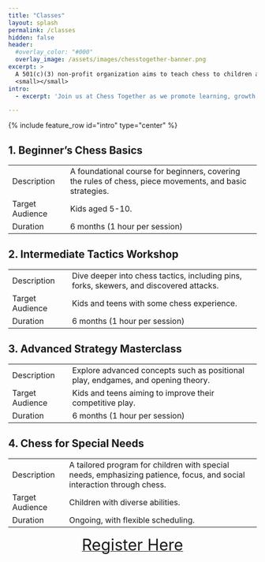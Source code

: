 ```yaml
---
title: "Classes"
layout: splash
permalink: /classes
hidden: false
header:
  #overlay_color: "#000"
  overlay_image: /assets/images/chesstogether-banner.png
excerpt: >
  A 501(c)(3) non-profit organization aims to teach chess to children and special needs children<br />
  <small></small>
intro: 
  - excerpt: 'Join us at Chess Together as we promote learning, growth, and community through the fascinating world of chess! ♟️🌟'

---
```


{% include feature_row id="intro" type="center" %}


## 1. Beginner’s Chess Basics
|   |   |
|---|---|
| Description       | A foundational course for beginners, covering the rules of chess, piece movements, and basic strategies.   |
| Target Audience   | Kids aged 5-10.                                                                                            |
| Duration          | 6 months (1 hour per session)                                                                              |


## 2. Intermediate Tactics Workshop
|   |   |
|---|---|
| Description       | Dive deeper into chess tactics, including pins, forks, skewers, and discovered attacks.   |
| Target Audience   | Kids and teens with some chess experience.                                                |
| Duration          | 6 months (1 hour per session)                                                             |

## 3. Advanced Strategy Masterclass
|   |   |
|---|---|
| Description       | Explore advanced concepts such as positional play, endgames, and opening theory.   |
| Target Audience   | Kids and teens aiming to improve their competitive play.                           |
| Duration          | 6 months (1 hour per session)                                                      |


## 4. Chess for Special Needs
|   |   |
|---|---|
| Description       | A tailored program for children with special needs, emphasizing patience, focus, and social interaction through chess.   |
| Target Audience   | Children with diverse abilities.                                                                                         |
| Duration          | Ongoing, with flexible scheduling.                                                                                       |


<p style="text-align:center"> <a href="https://forms.gle/oxxvie5RoWXssJBw9">  <font size="+3"> Register Here </font></a> </p>

